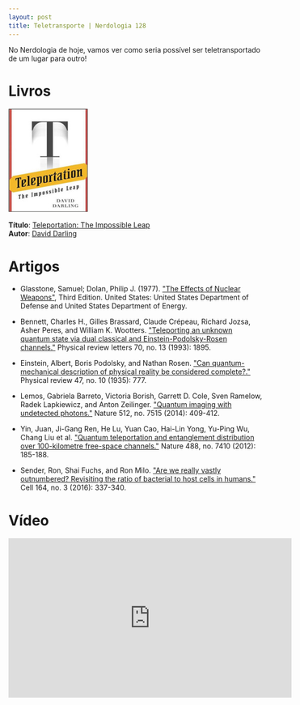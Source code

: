 ```yaml
---
layout: post
title: Teletransporte | Nerdologia 128
---
```


No Nerdologia de hoje, vamos ver como seria possível ser teletransportado de um lugar para outro!

Livros
=====

![Teleportation: The Impossible Leap](../images/teleportation.jpg)

**Título**: [Teleportation: The Impossible Leap](http://www.amazon.com.br/gp/product/B00DNL0S1E)<br>
**Autor**: [David Darling](https://www.daviddarling.info/me.html)

Artigos
=====

- Glasstone, Samuel; Dolan, Philip J. (1977). ["The Effects of Nuclear Weapons"](http://www.deepspace.ucsb.edu/wp-content/uploads/2013/01/Effects-of-Nuclear-Weapons-1977-3rd-edition-complete.pdf), Third Edition. United States: United States Department of Defense and United States Department of Energy.

- Bennett, Charles H., Gilles Brassard, Claude Crépeau, Richard Jozsa, Asher Peres, and William K. Wootters. ["Teleporting an unknown quantum state via dual classical and Einstein-Podolsky-Rosen channels."](http://journals.aps.org/prl/abstract/10.1103/PhysRevLett.70.1895) Physical review letters 70, no. 13 (1993): 1895.

- Einstein, Albert, Boris Podolsky, and Nathan Rosen. ["Can quantum-mechanical description of physical reality be considered complete?."](http://www.drchinese.com/David/EPR.pdf) Physical review 47, no. 10 (1935): 777.

- Lemos, Gabriela Barreto, Victoria Borish, Garrett D. Cole, Sven Ramelow, Radek Lapkiewicz, and Anton Zeilinger. ["Quantum imaging with undetected photons."](http://arxiv.org/pdf/1401.4318.pdf) Nature 512, no. 7515 (2014): 409-412.

- Yin, Juan, Ji-Gang Ren, He Lu, Yuan Cao, Hai-Lin Yong, Yu-Ping Wu, Chang Liu et al. ["Quantum teleportation and entanglement distribution over 100-kilometre free-space channels."](http://www.nature.com/nature/journal/v488/n7410/full/nature11332.html) Nature 488, no. 7410 (2012): 185-188.

- Sender, Ron, Shai Fuchs, and Ron Milo. ["Are we really vastly outnumbered? Revisiting the ratio of bacterial to host cells in humans."](http://www.ncbi.nlm.nih.gov/pubmed/26824647) Cell 164, no. 3 (2016): 337-340.

Vídeo
=====

<iframe width="560" height="315" src="https://www.youtube.com/embed/JzpgTd2FOss" frameborder="0" allowfullscreen></iframe>

